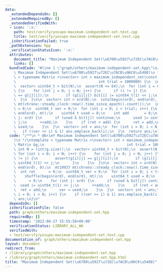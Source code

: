 ```yaml
---
data:
  _extendedDependsOn: []
  _extendedRequiredBy: []
  _extendedVerifiedWith:
  - icon: ':x:'
    path: test/verify/yosupo-maximum-independent-set.test.cpp
    title: test/verify/yosupo-maximum-independent-set.test.cpp
  _isVerificationFailed: true
  _pathExtension: hpp
  _verificationStatusIcon: ':x:'
  attributes:
    document_title: "Maximum Independent Set(\u6700\u5927\u72EC\u7ACB\u96C6\u5408)"
    links: []
  bundledCode: "#line 1 \"graph/others/maximum-independent-set.hpp\"\n/**\n * @brief\
    \ Maximum Independent Set(\u6700\u5927\u72EC\u7ACB\u96C6\u5408)\n */\ntemplate\
    \ < typename Matrix >\nvector< int > maximum_independent_set(const Matrix &g,\n\
    \                                      int trial = 1000000) {\n  int N = (int)g.size();\n\
    \  vector< uint64_t > bit(N);\n  assert(N <= 64);\n  for (int i = 0; i < N; i++)\
    \ {\n    for (int j = 0; j < N; j++) {\n      if (i != j) {\n        assert(g[i][j]\
    \ == g[j][i]);\n        if (g[i][j]) bit[i] |= uint64_t(1) << j;\n      }\n  \
    \  }\n  }\n\n  vector< int > ord(N);\n  iota(begin(ord), end(ord), 0);\n  mt19937\
    \ mt(chrono::steady_clock::now().time_since_epoch().count());\n  int ret     \
    \ = 0;\n  uint64_t ver = 0;\n  for (int i = 0; i < trial; i++) {\n    shuffle(begin(ord),\
    \ end(ord), mt);\n    uint64_t used = 0;\n    int add       = 0;\n    for (int\
    \ j: ord) {\n      if (used & bit[j]) continue;\n      used |= uint64_t(1) <<\
    \ j;\n      ++add;\n    }\n    if (ret < add) {\n      ret = add;\n      ver =\
    \ used;\n    }\n  }\n  vector< int > ans;\n  for (int i = 0; i < N; i++) {\n \
    \   if ((ver >> i) & 1) ans.emplace_back(i);\n  }\n  return ans;\n}\n"
  code: "/**\n * @brief Maximum Independent Set(\u6700\u5927\u72EC\u7ACB\u96C6\u5408\
    )\n */\ntemplate < typename Matrix >\nvector< int > maximum_independent_set(const\
    \ Matrix &g,\n                                      int trial = 1000000) {\n \
    \ int N = (int)g.size();\n  vector< uint64_t > bit(N);\n  assert(N <= 64);\n \
    \ for (int i = 0; i < N; i++) {\n    for (int j = 0; j < N; j++) {\n      if (i\
    \ != j) {\n        assert(g[i][j] == g[j][i]);\n        if (g[i][j]) bit[i] |=\
    \ uint64_t(1) << j;\n      }\n    }\n  }\n\n  vector< int > ord(N);\n  iota(begin(ord),\
    \ end(ord), 0);\n  mt19937 mt(chrono::steady_clock::now().time_since_epoch().count());\n\
    \  int ret      = 0;\n  uint64_t ver = 0;\n  for (int i = 0; i < trial; i++) {\n\
    \    shuffle(begin(ord), end(ord), mt);\n    uint64_t used = 0;\n    int add \
    \      = 0;\n    for (int j: ord) {\n      if (used & bit[j]) continue;\n    \
    \  used |= uint64_t(1) << j;\n      ++add;\n    }\n    if (ret < add) {\n    \
    \  ret = add;\n      ver = used;\n    }\n  }\n  vector< int > ans;\n  for (int\
    \ i = 0; i < N; i++) {\n    if ((ver >> i) & 1) ans.emplace_back(i);\n  }\n  return\
    \ ans;\n}\n"
  dependsOn: []
  isVerificationFile: false
  path: graph/others/maximum-independent-set.hpp
  requiredBy: []
  timestamp: '2022-08-27 15:55:50+09:00'
  verificationStatus: LIBRARY_ALL_WA
  verifiedWith:
  - test/verify/yosupo-maximum-independent-set.test.cpp
documentation_of: graph/others/maximum-independent-set.hpp
layout: document
redirect_from:
- /library/graph/others/maximum-independent-set.hpp
- /library/graph/others/maximum-independent-set.hpp.html
title: "Maximum Independent Set(\u6700\u5927\u72EC\u7ACB\u96C6\u5408)"
---
```

